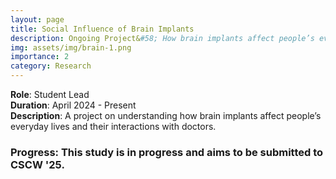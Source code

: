 ```yaml
---
layout: page
title: Social Influence of Brain Implants
description: Ongoing Project&#58; How brain implants affect people’s everyday lives
img: assets/img/brain-1.png
importance: 2
category: Research
---
```


**Role**: Student Lead  
**Duration**: April 2024 - Present  
**Description**: A project on understanding how brain implants affect people’s everyday lives and their interactions with doctors.

### Progress: This study is in progress and aims to be submitted to CSCW '25.
